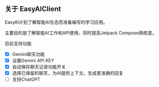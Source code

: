 ## 关于 EasyAIClient
EasyAI计划了解智能AI生态而准备编写的学习应用。

主要目的是了解智能AI工作和API使用，同时提高Jetpack Compose熟练度。

目前支持功能
- [x] Gemini聊天功能
- [x] 设置Gemini API KEY
- [x] 自动保存聊天记录功能开关
- [x] 选择已保留的聊天，为AI提供上下文，生成更准确的回复
- [ ] 支持ChatGPT
